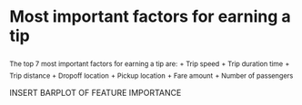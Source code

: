 # Most important factors for earning a tip 


<sub>The top 7 most important factors for earning a tip are:</sub> 
<sub>+ Trip speed</sub>
<sub>+ Trip duration time</sub>
<sub>+ Trip distance </sub>
<sub>+ Dropoff location</sub>
<sub>+ Pickup location</sub>
<sub>+ Fare amount</sub>
<sub>+ Number of passengers </sub>
    
INSERT BARPLOT OF FEATURE IMPORTANCE 

